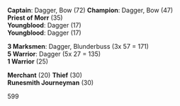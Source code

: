 **Captain**: Dagger, Bow (72) 
**Champion**: Dagger, Bow (47)  
**Priest of Morr** (35)  
**Youngblood**: Dagger (17)  
**Youngblood**: Dagger (17) 

**3 Marksmen**: Dagger, Blunderbuss (3x 57 = 171)   
**5 Warrior**: Dagger (5x 27 = 135)  
**1 Warrior** (25) 

**Merchant** (20) 
**Thief** (30)  
**Runesmith Journeyman** (30) 

599
